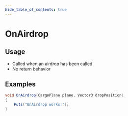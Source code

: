 ```yaml
---
hide_table_of_contents: true
---
```


# OnAirdrop

## Usage

* Called when an airdrop has been called
* No return behavior

## Examples

```csharp title=""
void OnAirdrop(CargoPlane plane, Vector3 dropPosition)
{
    Puts("OnAirdrop works!");
}
```
